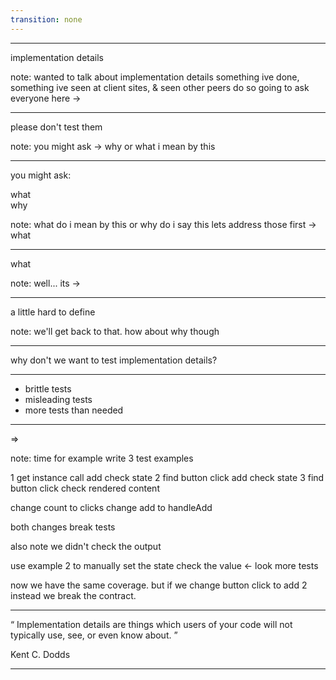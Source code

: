 ```yaml
---
transition: none
---
```


---

implementation details

note: wanted to talk about implementation details
something ive done, something ive seen at client sites, & seen other peers do
so
going to ask everyone here ->

---

please don't test them

note: you might ask -> why or what i mean by this

---

you might ask:

<div class="fragment">what</div>
<div class="fragment">why</div>

note:
what do i mean by this
or
why do i say this
lets address those
first -> what

---

what

note:
well... its ->

---

a little hard to define

note: we'll get back to that.
how about why though

---

why don't we want to test implementation details?

---

- brittle tests
- <span class="fragment">misleading tests</span>
- <span class="fragment">more tests than needed</span>

---

=>

note: time for example
write 3 test examples

1 get instance call add check state
2 find button click add check state
3 find button click check rendered content

change count to clicks
change add to handleAdd

both changes break tests

also note we didn't check the output

use example 2 to manually set the state check the value <- look more tests

now we have the same coverage. but if we change button click to add 2 instead we
break the contract.

---

<q cite="https://kentcdodds.com/blog/testing-implementation-details">
Implementation details are things which users of your code will not typically
use, see, or even know about.
</q>

Kent C. Dodds

---
